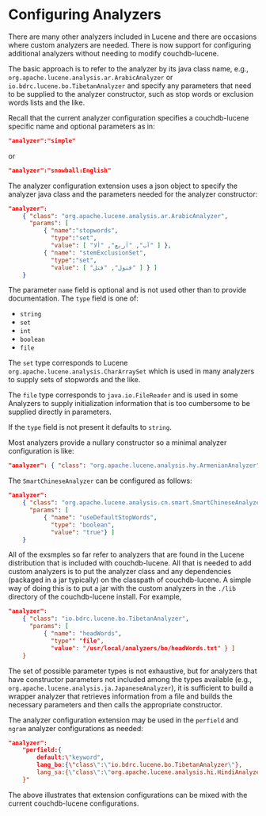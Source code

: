 # Configuring Analyzers

There are many other analyzers included in Lucene and there are occasions where custom analyzers are needed. 
There is now support for configuring additional analyzers without needing to modify couchdb-lucene.

The basic approach is to refer to the analyzer by its java class name, e.g., `org.apache.lucene.analysis.ar.ArabicAnalyzer` or `io.bdrc.lucene.bo.TibetanAnalyzer`
and specify any parameters that need to be supplied to the analyzer constructor, such as stop words or exclusion words lists and the like.

Recall that the current analyzer configuration specifies a couchdb-lucene specific name and optional parameters as in:
``` json
"analyzer":"simple"
```
or

```json
"analyzer":"snowball:English"
```
The analyzer configuration extension uses a json object to specify the analyzer java class and the parameters needed for the analyzer constructor:

```json
"analyzer":
    { "class": "org.apache.lucene.analysis.ar.ArabicAnalyzer",
      "params": [ 
          { "name":"stopwords",
            "type":"set",
            "value": [ "آب", "أربع", "ألا" ] },
          { "name": "stemExclusionSet",
            "type":"set",
            "value": [ "قتول", "قتل" ] } ]
    }
```

The parameter `name` field is optional and is not used other than to provide documentation. The `type` field is one of:

- `string`
- `set`
- `int`
- `boolean`
- `file`

The `set` type corresponds to Lucene `org.apache.lucene.analysis.CharArraySet` which is used in many analyzers to supply sets of stopwords and the like.

The `file` type corresponds to `java.io.FileReader` and is used in some Analyzers to supply initialization information that is too cumbersome to be supplied directly in parameters.

If the `type` field is not present it defaults to `string`.

Most analyzers provide a nullary constructor so a minimal analyzer configuration is like:

```json
"analyzer": { "class": "org.apache.lucene.analysis.hy.ArmenianAnalyzer" }
```

The `SmartChineseAnalyzer` can be configured as follows:

```json
"analyzer":
    { "class": "org.apache.lucene.analysis.cn.smart.SmartChineseAnalyzer",
      "params": [
          { "name": "useDefaultStopWords",
            "type": "boolean",
            "value": "true"} ]
    }
```

All of the exsmples so far refer to analyzers that are found in the Lucene distribution that is included with couchdb-lucene. All that is needed to add custom analyzers is to put the analyzer class and any dependencies (packaged in a jar typically) on the classpath of couchdb-lucene. A simple way of doing this is to put a jar with the custom analyzers in the `./lib` directory of the couchdb-lucene install. For example,

```json
"analyzer":
    { "class": "io.bdrc.lucene.bo.TibetanAnalyzer",
      "params": [
          { "name": "headWords",
            "type"" "file",
            "value": "/usr/local/analyzers/bo/headWords.txt" } ]
    }
```

The set of possible parameter types is not exhaustive, but for analyzers that have constructor parameters not included among the types available (e.g., `org.apache.lucene.analysis.ja.JapaneseAnalyzer`), it is sufficient to build a wrapper analyzer that retrieves information from a file and builds the necessary parameters and then calls the appropriate constructor.

The analyzer configuration extension may be used in the `perfield` and `ngram` analyzer configurations as needed:

```json
"analyzer": 
    "perfield:{
        default:\"keyword",
        lang_bo:{\"class\":\"io.bdrc.lucene.bo.TibetanAnalyzer\"},
        lang_sa:{\"class\":\"org.apache.lucene.analysis.hi.HindiAnalyzer\"}
    }"
```

The above illustrates that extension configurations can be mixed with the current couchdb-lucene configurations.
